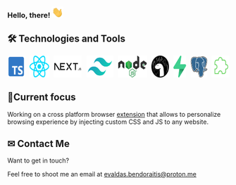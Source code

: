 ### Hello, there! <img src="wave.gif" height="25"/>

## 🛠 Technologies and Tools

<div style="display:flex; gap: 10px; justify-items: center">
    <a href="https://www.typescriptlang.org/" target="_blank">
        <img title="TypeScript" src="ts.png" height="50"/>
    </a>
    <a href="https://react.dev/" target="_blank">
        <img title="React" src="react.png" height="50"/>
    </a>
    <a href="https://nextjs.org/" target="_blank">
        <img title="Next.js" src="next.png" height="50"/>
    </a>
    <a href="https://tailwindcss.com/" target="_blank">
        <img title="Tailwind CSS" src="tailwind.png" height="50"/>
    </a>
    <a href="https://nodejs.org/en" target="_blank">
        <img title="Node" src="node.png" height="50"/>
    </a>
    <a href="https://deno.com/" target="_blank">
        <img title="Deno" src="deno.png" height="50"/>
    </a>
    <a href="https://supabase.com/" target="_blank">
        <img title="Supabase" src="supabase.png" height="50"/>
    </a>
    <a href="https://www.postgresql.org/" target="_blank">
        <img title="Postgres" src="postgres.png" height="50"/>
    </a>
    <a href="https://wxt.dev/" target="_blank">
        <img title="WXT" src="wxt.png" height="50"/>
    </a>

</div>

## 🎯Current focus

Working on a cross platform browser <a href="https://github.com/evaldas-b/surf-boosts">extension</a> that allows to personalize browsing experience by injecting custom CSS and JS to any website.

## ✉ Contact Me

Want to get in touch?

Feel free to shoot me an email at evaldas.bendoraitis@proton.me
